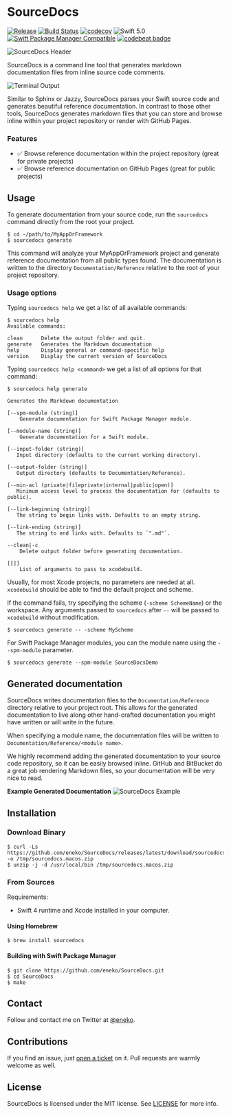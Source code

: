 # SourceDocs

[![Release](https://img.shields.io/github/release/eneko/sourcedocs.svg)](https://github.com/eneko/SourceDocs/releases)
[![Build Status](https://travis-ci.org/eneko/SourceDocs.svg?branch=master)](https://travis-ci.org/eneko/SourceDocs)
[![codecov](https://codecov.io/gh/eneko/SourceDocs/branch/master/graph/badge.svg)](https://codecov.io/gh/eneko/SourceDocs)
![Swift 5.0](https://img.shields.io/badge/Swift-5.0-orange.svg)
[![Swift Package Manager Compatible](https://img.shields.io/badge/spm-compatible-brightgreen.svg)](https://swift.org/package-manager)
[![codebeat badge](https://codebeat.co/badges/99fcf00c-0aec-40de-b3fe-0c7ed9a169cb)](https://codebeat.co/projects/github-com-eneko-sourcedocs-master)

![SourceDocs Header](http://www.enekoalonso.com/media/sourcedocs-header.jpg)

SourceDocs is a command line tool that generates markdown
documentation files from inline source code comments.

![Terminal Output](http://www.enekoalonso.com/media/sourcedocs-terminal.png)

Similar to Sphinx or Jazzy, SourceDocs parses your Swift source code and
generates beautiful reference documentation. In contrast to those other tools,
SourceDocs generates markdown files that you can store and browse inline
within your project repository or render with GitHub Pages.

### Features
- ✅ Browse reference documentation within the project repository (great for
  private projects)
- ✅ Browse reference documentation on GitHub Pages (great for public projects)


## Usage
To generate documentation from your source code, run the `sourcedocs` command
directly from the root your project.

    $ cd ~/path/to/MyAppOrFramework
    $ sourcedocs generate

This command will analyze your MyAppOrFramework project and generate reference
documentation from all public types found. The documentation is written to
the directory `Documentation/Reference` relative to the root of your project repository.

### Usage options
Typing `sourcedocs help` we get a list of all available commands:

    $ sourcedocs help
    Available commands:

    clean      Delete the output folder and quit.
    generate   Generates the Markdown documentation
    help       Display general or command-specific help
    version    Display the current version of SourceDocs

Typing `sourcedocs help <command>` we get a list of all options for that command:

    $ sourcedocs help generate

    Generates the Markdown documentation

    [--spm-module (string)]
    	Generate documentation for Swift Package Manager module.

    [--module-name (string)]
    	Generate documentation for a Swift module.
    	
    [--input-folder (string)]
       Input directory (defaults to the current working directory).

    [--output-folder (string)]
       Output directory (defaults to Documentation/Reference).
       
    [--min-acl (private|fileprivate|internal|public|open)]
       Minimum access level to process the documentation for (defaults to public).
    
    [--link-beginning (string)]
       The string to begin links with. Defaults to an empty string.
       
    [--link-ending (string)] 
       The string to end links with. Defaults to `".md"`.

    --clean|-c
    	Delete output folder before generating documentation.

    [[]]
    	List of arguments to pass to xcodebuild.

Usually, for most Xcode projects, no parameters are needed at all. `xcodebuild`
should be able to find the default project and scheme.

If the command fails, try specifying the scheme (`-scheme SchemeName`) or the
workspace. Any arguments passed to `sourcedocs` after `--` will be passed to
`xcodebuild` without modification.

    $ sourcedocs generate -- -scheme MyScheme

For Swift Package Manager modules, you can the module name using the
`--spm-module` parameter.

    $ sourcedocs generate --spm-module SourceDocsDemo


## Generated documentation
SourceDocs writes documentation files to the `Documentation/Reference` directory relative
to your project root. This allows for the generated documentation to live along
other hand-crafted documentation you might have written or will write in the future.

When specifying a module name, the documentation files will be written to
`Documentation/Reference/<module name>`.

We highly recommend adding the generated documentation to your source code
repository, so it can be easily browsed inline. GitHub and BitBucket do a great
job rendering Markdown files, so your documentation will be very nice to read.

**Example Generated Documentation**
![SourceDocs Example](http://www.enekoalonso.com/media/sourcedocs-example.png)


## Installation

### Download Binary

    $ curl -Ls https://github.com/eneko/SourceDocs/releases/latest/download/sourcedocs.macos.zip -o /tmp/sourcedocs.macos.zip
    $ unzip -j -d /usr/local/bin /tmp/sourcedocs.macos.zip 

### From Sources
Requirements:
- Swift 4 runtime and Xcode installed in your computer.

#### Using Homebrew

    $ brew install sourcedocs

#### Building with Swift Package Manager

    $ git clone https://github.com/eneko/SourceDocs.git
    $ cd SourceDocs
    $ make


## Contact
Follow and contact me on Twitter at [@eneko](https://www.twitter.com/eneko).


## Contributions
If you find an issue, just [open a ticket](https://github.com/eneko/SourceDocs/issues/new)
on it. Pull requests are warmly welcome as well.


## License
SourceDocs is licensed under the MIT license. See [LICENSE](/LICENSE) for more info.
